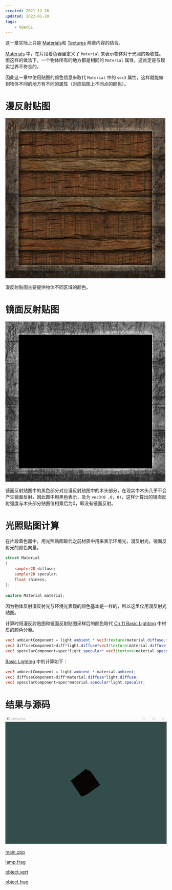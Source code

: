 ```yaml
---
created: 2021-12-16
updated: 2022-01-20
tags:
    - OpenGL
---
```


这一章实际上只是 [Materials](Ch%2012%20Materials.md)和 [Textures](Ch%2004%20Textures.md) 两章内容的结合。

[Materials](Ch%2012%20Materials.md) 中，在片段着色器里定义了 `Material` 来表示物体对于光照的吸收性。但这样的做法下，一个物体所有的地方都是相同的 `Material` 属性，这肯定是与现实世界不符合的。

因此这一章中使用贴图的颜色信息来取代 `Material` 中的 `vec3` 属性，这样就能做到物体不同的地方有不同的属性（对应贴图上不同点的颜色）。

# 漫反射贴图

![|300](assets/Ch%2013%20Lighting%20Maps/Untitled.png)

漫反射贴图主要提供物体不同区域的颜色。

# 镜面反射贴图

![|300](assets/Ch%2013%20Lighting%20Maps/image-20211216082651605.png)

镜面反射贴图中的黑色部分对应漫反射贴图中的木头部分，在现实中木头几乎不会产生镜面反射，因此图中用黑色表示，及为 `vec3(0 ,0, 0)`，这样计算出的镜面反射强度与木头部分贴图值相乘后为0，即没有镜面反射。

# 光照贴图计算

在片段着色器中，用光照贴图取代之前材质中用来表示环境光，漫反射光，镜面反射光的颜色向量。

```glsl
struct Material
{
    sampler2D diffuse;
    sampler2D specular;
    float shiness;
};

uniform Material material;
```

因为物体反射漫反射光与环境光表现的颜色基本是一样的，所以这里仅用漫反射光贴图。

计算时用漫反射贴图和镜面反射贴图采样后的颜色取代 [Ch 11 Basic Lighting](Ch%2011%20Basic%20Lighting.md) 中材质的颜色分量。

```glsl
vec3 ambientComponent = light.ambient * vec3(texture(material.diffuse,texcoord));
vec3 diffuseComponent=diff*light.diffuse*vec3(texture(material.diffuse,texcoord));
vec3 specularComponent=spec*light.specular* vec3(texture(material.specular,texcoord));
```

[Basic Lighting](Ch%2011%20Basic%20Lighting.md) 中的计算如下：

```glsl
vec3 ambientComponent = light.ambient * material.ambient;
vec3 diffuseComponent=diff*material.diffuse*light.diffuse;
vec3 specularComponent=spec*material.specular*light.specular;
```

# 结果与源码

![|500](assets/Ch%2013%20Lighting%20Maps/LightingMaps.gif)

[main.cpp](https://raw.githubusercontent.com/xuejiaW/Study-Notes/master/LearnOpenGL_VSCode/src/11.LightingMaps/main.cpp)

[lamp.frag](https://raw.githubusercontent.com/xuejiaW/Study-Notes/master/LearnOpenGL_VSCode/src/11.LightingMaps/lamp.frag)

[object.vert](https://raw.githubusercontent.com/xuejiaW/Study-Notes/master/LearnOpenGL_VSCode/src/11.LightingMaps/object.vert)

[object.frag](https://raw.githubusercontent.com/xuejiaW/Study-Notes/master/LearnOpenGL_VSCode/src/11.LightingMaps/object.frag)